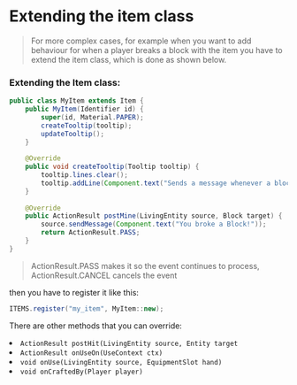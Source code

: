 # Extending the item class

> For more complex cases, for example when you want to add behaviour for when a player breaks a block with the item you have to extend the item class, which is done as shown below.

### Extending the Item class:
```Java
public class MyItem extends Item {
    public MyItem(Identifier id) {
        super(id, Material.PAPER);
        createTooltip(tooltip);
        updateTooltip();
    }
    
    @Override
    public void createTooltip(Tooltip tooltip) {
        tooltip.lines.clear();
        tooltip.addLine(Component.text("Sends a message whenever a block is broken!"));
    }
    
    @Override
    public ActionResult postMine(LivingEntity source, Block target) {
        source.sendMessage(Component.text("You broke a Block!"));
        return ActionResult.PASS;
    }
}
```

> ActionResult.PASS makes it so the event continues to process, ActionResult.CANCEL cancels the event

then you have to register it like this:
```Java
ITEMS.register("my_item", MyItem::new);
```

There are other methods that you can override:

<list>
<li>
<code>ActionResult postHit(LivingEntity source, Entity target</code>
</li>
<li>
<code>ActionResult onUseOn(UseContext ctx)</code>
</li>
<li>
<code>void onUse(LivingEntity source, EquipmentSlot hand)</code>
</li>
<li>
<code>void onCraftedBy(Player player)</code>
</li>
</list>